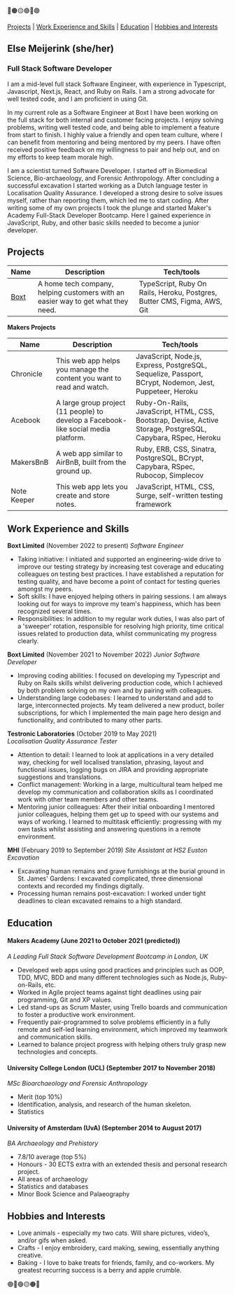 🔴🟠🟡🟢🔵🟣

[Projects](#projects) | [Work Experience and Skills](#work-experience-and-skills) | [Education](#education) | [Hobbies and Interests](#hobbies-and-interests)

## Else Meijerink (she/her)
### Full Stack Software Developer
I am a mid-level full stack Software Engineer, with experience in Typescript, Javascript, Next.js, React, and Ruby on Rails. I am a strong advocate for well tested code, and I am proficient in using Git. 

In my current role as a Software Engineer at Boxt I have been working on the full stack for both internal and customer facing projects. I enjoy solving problems, writing well tested code, and being able to implement a feature from start to finish. I highly value a friendly and open team culture, where I can benefit from mentoring and being mentored by my peers. I have often received positive feedback on my willingness to pair and help out, and on my efforts to keep team morale high.

I am a scientist turned Software Developer. I started off in Biomedical Science, Bio-archaeology, and Forensic Anthropology. After concluding a successful excavation I started working as a Dutch language tester in Localisation Quality Assurance. I developed a strong desire to solve issues myself, rather than reporting them, which led me to start coding. After writing some of my own projects I took the plunge and started Maker's Academy Full-Stack Developer Bootcamp. Here I gained experience in JavaScript, Ruby, and other basic skills needed to become a junior developer.

## Projects

| Name                         | Description       | Tech/tools       |
| ---------------------------- | ----------------- |----------------- |
[Boxt](https://www.boxt.co.uk/) | A home tech company, helping customers with an easier way to get what they need. | TypeScript, Ruby On Rails, Heroku, Postgres, Butter CMS, Figma, AWS, Git |

**Makers Projects**

| Name                         | Description       | Tech/tools       |
| ---------------------------- | ----------------- |----------------- |
Chronicle | This web app helps you manage the content you want to read and watch. | JavaScript, Node.js, Express, PostgreSQL, Sequelize, Passport, BCrypt, Nodemon, Jest, Puppeteer, Heroku |
Acebook | A large group project (11 people) to develop a Facebook-like social media platform. | Ruby-On-Rails, JavaScript, HTML, CSS, Bootstrap, Devise, Active Storage, PostgreSQL, Capybara, RSpec, Heroku |
MakersBnB | A web app similar to AirBnB, built from the ground up. | Ruby, ERB, CSS, Sinatra, PostgreSQL, BCrypt, Capybara, RSpec, Rubocop, Simplecov
Note Keeper | This web app lets you create and store notes. | JavaScript, HTML, CSS, Surge, self-written testing framework

## Work Experience and Skills
**Boxt Limited** (November 2022 to present)
_Software Engineer_

- Taking initiative: I initiated and supported an engineering-wide drive to improve our testing strategy by increasing test coverage and educating colleagues on testing best practices. I have established a reputation for testing quality, and have become a point of contact for testing queries amongst my peers.
- Soft skills: I have enjoyed helping others in pairing sessions. I am always looking out for ways to improve my team's happiness, which has been recognized several times.
- Responsibilities: In addition to my regular work duties, I was also part of a 'sweeper' rotation, responsible for resolving high priority, time critical issues related to production data, whilst communicating my progress clearly.

**Boxt Limited** (November 2021 to November 2022)
_Junior Software Developer_

- Improving coding abilities: I focused on developing my Typescript and Ruby on Rails skills whilst delivering production code, which I achieved by both problem solving on my own and by pairing with colleagues.
- Understanding large codebases: I learned to understand and add to large, interconnected projects. My team delivered a new product, boiler subscriptions, for which I implemented the main page hero design and functionality, and contributed to many other parts.

**Testronic Laboratories** (October 2019 to May 2021)  
_Localisation Quality Assurance Tester_

- Attention to detail: I learned to look at applications in a very detailed way, checking for well localised translation, phrasing, layout and functional issues, logging bugs on JIRA and providing appropriate suggestions and translations.
- Conflict management: Working in a large, multicultural team helped me develop my communication and collaboration skills as I coordinated work with other team members and other teams.
- Mentoring junior colleagues: After their initial onboarding I mentored junior colleagues, helping them get up to speed with our systems and ways of working. I learned to multitask efficiently: progressing with my own tasks whilst assisting and answering questions in a remote environment.

**MHI** (February 2019 to September 2019)
_Site Assistant at HS2 Euston Excavation_

- Excavating human remains and grave furnishings at the burial ground in St. James' Gardens: I excavated complicated, three dimensional contexts and recorded my findings digitally. 
- Processing human remains post-excavation: I worked under tight deadlines to clean excavated remains to a high standard.

## Education

#### Makers Academy (June 2021 to October 2021 (predicted))
_A Leading Full Stack Software Development Bootcamp in London, UK_

- Developed web apps using good practices and principles such as OOP, TDD, MVC, BDD and many different technologies such as Node.js, Ruby-on-Rails, etc.
- Worked in Agile project teams against tight deadlines using pair programming, Git and XP values.
- Led stand-ups as Scrum Master, using Trello boards and communication to foster a productive work environment. 
- Frequently pair-programmed to solve problems efficiently in a fully remote and self-led learning environment, which improved my teamwork and communication skills.
- Learned to balance project progress with helping others truly grasp new technologies and concepts.

#### University College London (UCL) (September 2017 to November 2018)
_MSc Bioarchaeology and Forensic Anthropology_ 
- Merit (top 10%)
- Identification, analysis, and research of the human skeleton.
- Statistics

#### University of Amsterdam (UvA) (September 2014 to August 2017)
_BA Archaeology and Prehistory_ 
- 7.8/10 average (top 5%)
- Honours - 30 ECTS extra with an extended thesis and personal research
project.
- All areas of archaeology
- Statistics and databases
- Minor Book Science and Palaeography

## Hobbies and Interests
- Love animals - especially my two cats. Will share pictures, video’s, and/or gifs when asked.
- Crafts - I enjoy embroidery, card making, sewing, essentially anything creative.
- Baking - I love to bake treats for friends, family, and co-workers. My greatest recurring success is a berry and apple crumble.

🟣🔵🟢🟡🟠🔴
